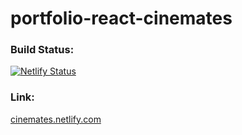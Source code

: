 # portfolio-react-cinemates

### Build Status: 
[![Netlify Status](https://api.netlify.com/api/v1/badges/1046d40d-0128-496f-ae79-a7a718c892bf/deploy-status)](https://app.netlify.com/sites/noppytinto-cinemates/deploys)

### Link:
[cinemates.netlify.com](https://cinemates.netlify.com)


